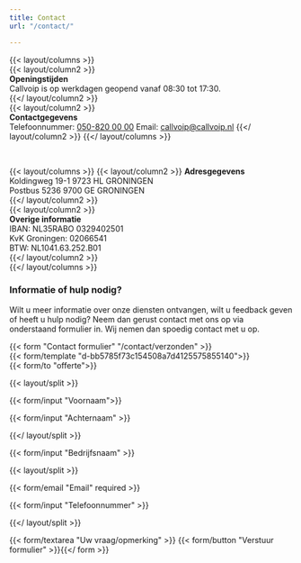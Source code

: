 ```yaml
---
title: Contact
url: "/contact/"

---
```

{{< layout/columns >}}   
{{< layout/column2 >}}   
**Openingstijden** <br> Callvoip is op werkdagen geopend vanaf 08:30 tot 17:30.   
{{</ layout/column2 >}}   
{{< layout/column2 >}}   
**Contactgegevens** <br> Telefoonnummer: [050-820 00 00](tel:+31508200000)
Email: [callvoip@callvoip.nl](https://www.callvoiptelefonie.nl/contact/contactgegevens/)
{{</ layout/column2 >}}
{{</ layout/columns >}}

<br>

{{< layout/columns >}}
{{< layout/column2 >}}
**Adresgegevens** <br> Koldingweg 19-1 9723 HL GRONINGEN  
Postbus 5236 9700 GE GRONINGEN   
{{</ layout/column2 >}}   
{{< layout/column2 >}}   
**Overige informatie**   
IBAN: NL35RABO 0329402501  
KvK Groningen: 02066541  
BTW: NL1041.63.252.B01  
{{</ layout/column2 >}}   
{{</ layout/columns >}}

### Informatie of hulp nodig?

Wilt u meer informatie over onze diensten ontvangen, wilt u feedback geven of heeft u hulp nodig? Neem dan gerust contact met ons op via onderstaand formulier in. Wij nemen dan spoedig contact met u op.

{{< form "Contact formulier" "/contact/verzonden" >}}   
{{< form/template "d-bb5785f73c154508a7d4125575855140">}}   
{{< form/to "offerte">}}

{{< layout/split >}}

{{< form/input "Voornaam">}}

{{< form/input "Achternaam" >}}

{{</ layout/split >}}

{{< form/input "Bedrijfsnaam" >}}

{{< layout/split >}}

{{< form/email "Email" required >}}

{{< form/input "Telefoonnummer" >}}

{{</ layout/split >}}

{{< form/textarea "Uw vraag/opmerking" >}} {{< form/button "Verstuur formulier" >}}{{</ form >}}